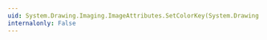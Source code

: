 ```yaml
---
uid: System.Drawing.Imaging.ImageAttributes.SetColorKey(System.Drawing.Color,System.Drawing.Color)
internalonly: False
---
```

